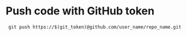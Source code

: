 # Push code with GitHub token

```
 git push https://$(git_token)@github.com/user_name/repo_name.git
```
